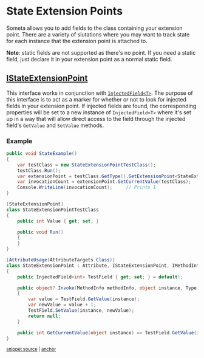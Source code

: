 <!--
GENERATED FILE - DO NOT EDIT
This file was generated by [MarkdownSnippets](https://github.com/SimonCropp/MarkdownSnippets).
Source File: /Someta.Docs/ExtensionPoints/StateExtensionPoints.source.md
To change this file edit the source file and then run MarkdownSnippets.
-->

# State Extension Points

Someta allows you to add fields to the class containing your extension point.  There are a variety of siutations where you may want to track state for each instance that the extension point is attached to.

**Note**: static fields are not supported as there's no point.  If you need a static field, just declare it in your extension point as a normal static field.

## [IStateExtensionPoint](/Someta/IStateExtensionPoint.cs)

This interface works in conjunction with [`InjectedField<T>`](../../Someta/InjectedField.cs).  The purpose of this interface is to act as a marker for whether or not to look for injected fields in your extension point.  If injected fields are found, the corresponding properties will be set to a new instance of `InjectedField<T>` where it's set up in a way that will allow direct access to the field through the injected field's `GetValue` and `SetValue` methods.

### Example

<!-- snippet: StateExtensionPointExample -->
<a id='snippet-stateextensionpointexample'></a>
```cs
public void StateExample()
{
    var testClass = new StateExtensionPointTestClass();
    testClass.Run();
    var extensionPoint = testClass.GetType().GetExtensionPoint<StateExtensionPoint>();
    var invocationCount = extensionPoint.GetCurrentValue(testClass);
    Console.WriteLine(invocationCount);     // Prints 1
}

[StateExtensionPoint]
class StateExtensionPointTestClass
{
    public int Value { get; set; }

    public void Run()
    {
    }
}

[AttributeUsage(AttributeTargets.Class)]
class StateExtensionPoint : Attribute, IStateExtensionPoint, IMethodInterceptor
{
    public InjectedField<int> TestField { get; set; } = default!;

    public object? Invoke(MethodInfo methodInfo, object instance, Type[] typeArguments, object[] arguments, Func<object[], object> invoker)
    {
        var value = TestField.GetValue(instance);
        var newValue = value + 1;
        TestField.SetValue(instance, newValue);
        return null;
    }

    public int GetCurrentValue(object instance) => TestField.GetValue(instance);
}
```
<sup><a href='/Someta.Docs/Source/Samples/StateExtensionPointExample.cs#L10-L45' title='Snippet source file'>snippet source</a> | <a href='#snippet-stateextensionpointexample' title='Start of snippet'>anchor</a></sup>
<!-- endSnippet -->
